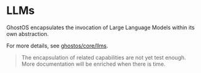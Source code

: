 # LLMs

GhostOS encapsulates the invocation of Large Language Models within its own abstraction.

For more details, see [ghostos/core/llms](https://github.com/ghost-in-moss/GhostOS/tree/main/libs/ghostos/ghostos/core/llms/abcd.py).

> The encapsulation of related capabilities are not yet test enough.
> More documentation will be enriched when there is time.